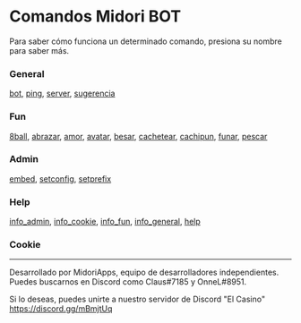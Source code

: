 # Comandos Midori BOT

Para saber cómo funciona un determinado comando, presiona su nombre para saber más.

### General
[bot](https://github.com/MidoriApps/wiki-midoribot/blob/master/generales/bot.md), [ping](https://github.com/MidoriApps/wiki-midoribot/blob/master/generales/ping.md), [server](https://github.com/MidoriApps/wiki-midoribot/blob/master/generales/server.md), [sugerencia](https://github.com/MidoriApps/wiki-midoribot/blob/master/generales/sugerencia.md)

### Fun
[8ball](https://github.com/MidoriApps/wiki-midoribot/blob/master/fun/8ball.md), [abrazar](https://github.com/MidoriApps/wiki-midoribot/blob/master/fun/abrazar.md), [amor](https://github.com/MidoriApps/wiki-midoribot/blob/master/fun/amor.md), [avatar](https://github.com/MidoriApps/wiki-midoribot/blob/master/fun/avatar.md), [besar](https://github.com/MidoriApps/wiki-midoribot/blob/master/fun/besar.md), [cachetear](https://github.com/MidoriApps/wiki-midoribot/blob/master/fun/cachetear.md), [cachipun](https://github.com/MidoriApps/wiki-midoribot/blob/master/fun/cachipun.md), [funar](https://github.com/MidoriApps/wiki-midoribot/blob/master/fun/funar.md), [pescar](https://github.com/MidoriApps/wiki-midoribot/blob/master/fun/pescar.md)

### Admin
[embed](https://github.com/MidoriApps/wiki-midoribot/blob/master/admin/embed.md), [setconfig](https://github.com/MidoriApps/wiki-midoribot/blob/master/admin/setconfig.md), [setprefix](https://github.com/MidoriApps/wiki-midoribot/blob/master/admin/setprefix.md)

### Help
[info_admin](https://github.com/MidoriApps/wiki-midoribot/blob/master/help/info_admin.md), [info_cookie](https://github.com/MidoriApps/wiki-midoribot/blob/master/help/info_cookie.md), [info_fun](https://github.com/MidoriApps/wiki-midoribot/blob/master/help/info_fun.md), [info_general](https://github.com/MidoriApps/wiki-midoribot/blob/master/help/info_general.md), [help](https://github.com/MidoriApps/wiki-midoribot/blob/master/help/help.md)

### Cookie

---
Desarrollado por MidoriApps, equipo de desarrolladores independientes.
Puedes buscarnos en Discord como Claus#7185 y OnneL#8951.

Si lo deseas, puedes unirte a nuestro servidor de Discord "El Casino"
https://discord.gg/mBmjtUq